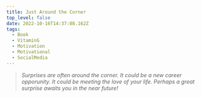 ```yaml
---
title: Just Around the Corner
top_level: false
date: 2022-10-16T14:37:08.162Z
tags:
  - Book
  - VitaminG
  - Motivation
  - Motivational
  - SocialMedia
---
```

> *Surprises are often around the corner. It could be a new career opporunity. It could be meeting the love of your life. Perhaps a great surprise awaits you in the near future!*